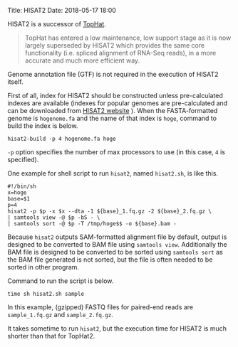 Title: HISAT2
Date: 2018-05-17 18:00

HISAT2 is a successor of [TopHat](https://ccb.jhu.edu/software/tophat/index.shtml).

> TopHat has entered a low maintenance, low support stage as it is now largely superseded by HISAT2 which provides the same core functionality (i.e. spliced alignment of RNA-Seq reads), in a more accurate and much more efficient way.

Genome annotation file (GTF) is not required in the execution of HISAT2 itself.

First of all, index for HISAT2 should be constructed unless pre-calculated indexes are available (indexes for popular genomes are pre-calculated and can be downloaded from [HISAT2 website](https://ccb.jhu.edu/software/hisat2/index.shtml) ). When the FASTA-formatted genome is `hogenome.fa` and the name of that index is `hoge`, command to build the index is below.

```
hisat2-build -p 4 hogenome.fa hoge
```

`-p` option specifies the number of max processors to use (in this case, `4` is specified).

One example for shell script to run `hisat2`, named `hisat2.sh`, is like this.

```
#!/bin/sh
x=hoge
base=$1
p=4
hisat2 -p $p -x $x --dta -1 ${base}_1.fq.gz -2 ${base}_2.fq.gz \
| samtools view -@ $p -bS - \
| samtools sort -@ $p -T /tmp/hoge$$ -o ${base}.bam -
```

Because `hisat2` outputs SAM-formatted alignment file by default, output is designed to be converted to BAM file using `samtools view`. Additionally the BAM file is designed to be converted to be sorted using `samtools sort` as the BAM file generated is not sorted, but the file is often needed to be sorted in other program.

Command to run the script is below.

```
time sh hisat2.sh sample
```

In this example, (gzipped) FASTQ files for paired-end reads are `sample_1.fq.gz` and `sample_2.fq.gz`.

It takes sometime to run `hisat2`, but the execution time for HISAT2 is much shorter than that for TopHat2.

